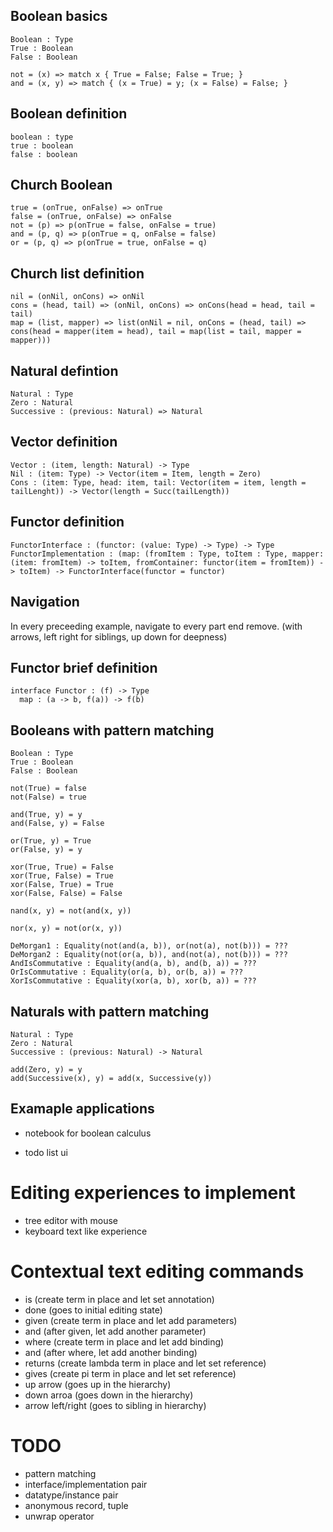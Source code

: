 ## Boolean basics

```
Boolean : Type
True : Boolean
False : Boolean

not = (x) => match x { True = False; False = True; }
and = (x, y) => match { (x = True) = y; (x = False) = False; }
```

## Boolean definition

```
boolean : type
true : boolean
false : boolean
```

## Church Boolean

```
true = (onTrue, onFalse) => onTrue
false = (onTrue, onFalse) => onFalse
not = (p) => p(onTrue = false, onFalse = true)
and = (p, q) => p(onTrue = q, onFalse = false)
or = (p, q) => p(onTrue = true, onFalse = q)
```

## Church list definition

```
nil = (onNil, onCons) => onNil
cons = (head, tail) => (onNil, onCons) => onCons(head = head, tail = tail)
map = (list, mapper) => list(onNil = nil, onCons = (head, tail) => cons(head = mapper(item = head), tail = map(list = tail, mapper = mapper)))
```

## Natural defintion

```
Natural : Type
Zero : Natural
Successive : (previous: Natural) => Natural
```

## Vector definition

```
Vector : (item, length: Natural) -> Type
Nil : (item: Type) -> Vector(item = Item, length = Zero)
Cons : (item: Type, head: item, tail: Vector(item = item, length = tailLenght)) -> Vector(length = Succ(tailLength))
```

## Functor definition

```
FunctorInterface : (functor: (value: Type) -> Type) -> Type
FunctorImplementation : (map: (fromItem : Type, toItem : Type, mapper: (item: fromItem) -> toItem, fromContainer: functor(item = fromItem)) -> toItem) -> FunctorInterface(functor = functor)
```

## Navigation

In every preceeding example, navigate to every part end remove. (with arrows, left right for siblings, up down for deepness)

## Functor brief definition

```
interface Functor : (f) -> Type
  map : (a -> b, f(a)) -> f(b)
```

## Booleans with pattern matching

```
Boolean : Type
True : Boolean
False : Boolean

not(True) = false
not(False) = true

and(True, y) = y
and(False, y) = False

or(True, y) = True
or(False, y) = y

xor(True, True) = False
xor(True, False) = True
xor(False, True) = True
xor(False, False) = False

nand(x, y) = not(and(x, y))

nor(x, y) = not(or(x, y))

DeMorgan1 : Equality(not(and(a, b)), or(not(a), not(b))) = ???
DeMorgan2 : Equality(not(or(a, b)), and(not(a), not(b))) = ???
AndIsCommutative : Equality(and(a, b), and(b, a)) = ???
OrIsCommutative : Equality(or(a, b), or(b, a)) = ???
XorIsCommutative : Equality(xor(a, b), xor(b, a)) = ???
```

## Naturals with pattern matching

```
Natural : Type
Zero : Natural
Successive : (previous: Natural) -> Natural

add(Zero, y) = y
add(Successive(x), y) = add(x, Successive(y))
```

## Examaple applications

- notebook for boolean calculus

- todo list ui

# Editing experiences to implement

- tree editor with mouse
- keyboard text like experience

# Contextual text editing commands

- is (create term in place and let set annotation)
- done (goes to initial editing state)
- given (create term in place and let add parameters)
- and (after given, let add another parameter)
- where (create term in place and let add binding)
- and (after where, let add another binding)
- returns (create lambda term in place and let set reference)
- gives (create pi term in place and let set reference)
- up arrow (goes up in the hierarchy)
- down arroa (goes down in the hierarchy)
- arrow left/right (goes to sibling in hierarchy)

# TODO

- pattern matching
- interface/implementation pair
- datatype/instance pair
- anonymous record, tuple
- unwrap operator
